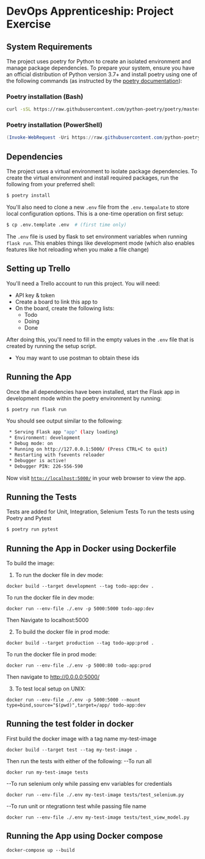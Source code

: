 # DevOps Apprenticeship: Project Exercise

## System Requirements

The project uses poetry for Python to create an isolated environment and manage package dependencies. To prepare your system, ensure you have an official distribution of Python version 3.7+ and install poetry using one of the following commands (as instructed by the [poetry documentation](https://python-poetry.org/docs/#system-requirements)):

### Poetry installation (Bash)

```bash
curl -sSL https://raw.githubusercontent.com/python-poetry/poetry/master/get-poetry.py | python
```

### Poetry installation (PowerShell)

```powershell
(Invoke-WebRequest -Uri https://raw.githubusercontent.com/python-poetry/poetry/master/get-poetry.py -UseBasicParsing).Content | python
```

## Dependencies

The project uses a virtual environment to isolate package dependencies. To create the virtual environment and install required packages, run the following from your preferred shell:

```bash
$ poetry install
```

You'll also need to clone a new `.env` file from the `.env.tempalate` to store local configuration options. This is a one-time operation on first setup:

```bash
$ cp .env.template .env  # (first time only)
```

The `.env` file is used by flask to set environment variables when running `flask run`. This enables things like development mode (which also enables features like hot reloading when you make a file change)

## Setting up Trello

You'll need a Trello account to run this project. You will need:
* API key & token
* Create a board to link this app to
* On the board, create the following lists:
    * Todo
    * Doing
    * Done

After doing this, you'll need to fill in the empty values in the `.env` file that is created by running the setup script.
* You may want to use postman to obtain these ids


## Running the App

Once the all dependencies have been installed, start the Flask app in development mode within the poetry environment by running:
```bash
$ poetry run flask run
```

You should see output similar to the following:
```bash
 * Serving Flask app "app" (lazy loading)
 * Environment: development
 * Debug mode: on
 * Running on http://127.0.0.1:5000/ (Press CTRL+C to quit)
 * Restarting with fsevents reloader
 * Debugger is active!
 * Debugger PIN: 226-556-590
```
Now visit [`http://localhost:5000/`](http://localhost:5000/) in your web browser to view the app.

## Running the Tests
Tests are added for Unit, Integration, Selenium Tests
To run the tests using Poetry and Pytest
```bash
$ poetry run pytest
```

## Running the App in Docker using Dockerfile
 To build the image:

1. To run the docker file in dev mode:	     
```
docker build --target development --tag todo-app:dev .
```

To run the docker file in dev mode: 
```     
docker run --env-file ./.env -p 5000:5000 todo-app:dev
```
Then Navigate to localhost:5000 
   
2. To build the docker file in prod mode:  
```  
docker build --target production --tag todo-app:prod .
```
To run the docker file in prod mode:  
```     
docker run --env-file ./.env -p 5000:80 todo-app:prod
```
Then navigate to http://0.0.0.0:5000/

3. To test local setup on UNIX:
```
docker run --env-file ./.env -p 5000:5000 --mount type=bind,source="$(pwd)",target=/app/ todo-app:dev
```

## Running the test folder in docker
First build the docker image with a tag name my-test-image
```
docker build --target test --tag my-test-image .
```
Then run the tests with either of the following:
--To run all 
```
docker run my-test-image tests
```
--To run selenium only while passing env variables for credentials
```
docker run --env-file ./.env my-test-image tests/test_selenium.py
```
--To run unit or ntegrationn test while passing file name
```
docker run --env-file ./.env my-test-image tests/test_view_model.py
```


## Running the App  using Docker compose
```
docker-compose up --build
```


